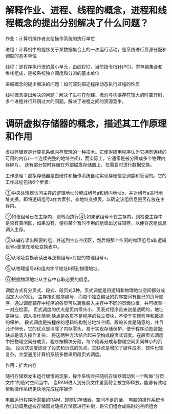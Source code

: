 # 解释作业、进程、线程的概念，进程和线程概念的提出分别解决了什么问题？

作业：计算机操作者交给操作系统的执行单位

进程：计算机中的程序关于某数据集合上的一次运行活动，是系统进行资源分配和调度的基本单位

线程：是程序执行流的最小单元，由线程ID，当前指令指针(PC)，寄存器集合和堆栈组成，是被系统独立调度和分派的基本单位

进城概念的提出解决的问题：如何深刻描述程序动态执行过程的性质

线程概念提出解决的问题：解决了进程在创建、撤消与切换存在较大的时空开销，多个进程并行开销过大的问题。解决了进程之间的资源竞争。

# 调研虚拟存储器的概念，描述其工作原理和作用

虚拟存储器是计算机系统内存管理的一种技术。它使得应用程序认为它拥有连续的可用的内存(一个连续完整的地址空间)，而实际上，它通常是被分隔成多个物理内存碎片，
还有部分暂时存储在外部磁盘存储器上，在需要时进行数据交换。

工作原理：虚拟存储器是由硬件和操作系统自动实现存储信息调度和管理的。它的工作过程包括6个步骤:

①中央处理器访问主存的逻辑地址分解成组号a和组内地址b，并对组号a进行地址变换，即将逻辑组号a作为索引，查地址变换表，以确定该组信息是否存放在主存内。

②如该组号已在主存内，则转而执行④;如果该组号不在主存内，则检查主存中是否有空闲区，如果没有，便将某个暂时不用的组调出送往辅存，以便将这组信息调入主存。

③从辅存读出所要的组，并送到主存空闲区，然后将那个空闲的物理组号a和逻辑组号a登录在地址变换表中。

④从地址变换表读出与逻辑组号a对应的物理组号a。

⑤从物理组号a和组内字节地址b得到物理地址。

⑥根据物理地址从主存中存取必要的信息。

调度方式有分页式、段式、段页式3种。页式调度是将逻辑和物理地址空间都分成固定大小的页。
主存按页顺序编号，而每个独立编址的程序空间有自己的页号顺序，通过调度辅存中程序的各页可以离散装入主存中不同的页面位置，并可据表一一对应检索。
页式调度的优点是页内零头小，页表对程序员来说是透明的，地址变换快，调入操作简单;缺点是各页不是程序的独立模块，不便于实现程序和数据的保护。
段式调度是按程序的逻辑结构划分地址空间，段的长度是随意的，并且允许伸长，它的优点是消除了内存零头，易于实现存储保护，便于程序动态装配;缺点是调入操作复杂。
将这两种方法结合起来便构成段页式调度。在段页式调度中把物理空间分成页，程序按模块分段，每个段再分成与物理空间页同样小的页面。
段页式调度综合了段式和页式的优点。其缺点是增加了硬件成本，软件也较复杂。大型通用计算机系统多数采用段页式调度。

作用：扩大内存

随机存储器发生运行缓慢的现象，操作系统会把随机存储器调动到一个叫做“分页文件”的临时空间当中，
当RAM进入到分页文件里面将会被立即释放，能够有效地帮助操作系统更快地完成程序操作

电脑运行程序所需要的RAM，即随机存储器，空间不足的话，
电脑的操作系统也会自动调用虚拟存储器对随机存储器进行补偿，将它们组合成临时的空间组合
